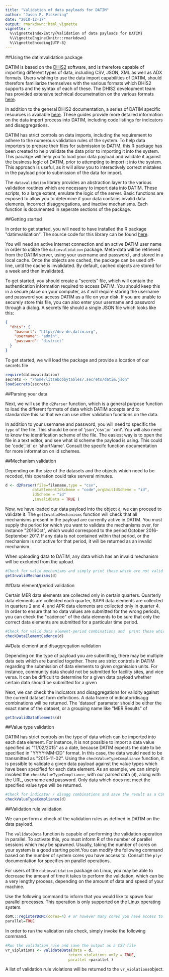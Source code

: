 ```yaml
---
title: "Validation of data payloads for DATIM"
author: "Jason P. Pickering"
date: "2018-12-17"
output: rmarkdown::html_vignette
vignette: >
  %\VignetteIndexEntry{Validation of data payloads for DATIM}
  %\VignetteEngine{knitr::rmarkdown}
  %\VignetteEncoding{UTF-8}
---
```



##Using the datimvalidation package

DATIM is based on the [DHIS2](https://dhis2.org/) software, and is therefore capable of importing different types of data, including
CSV, JSON, XML as well as ADX formats. Users wishing to use the data import capabilities of DATIM, should therefore familiarize themselves with 
the various formats which DHIS2 supports and the syntax of each of these. The DHIS2 development team has provided extensive technical
documetnation on the various formats [here](http://dhis2.github.io/dhis2-docs/master/en/developer/html/webapi_data_values.html). 

In addition to the general DHIS2 documentation, a series of DATIM specific resources is available [here](https://datim.zendesk.com/hc/en-us/sections/200413199-Data-Import-and-Exchange). These guides provide more detailed information on the data import process into DATIM, including code listings for indicators and disaggregations. 

DATIM has strict controls on data imports, including the requirement to adhere to the numerous validation rules of the system. To help data importers to prepare their files for submission to DATIM, this R package has been created to help validate the data prior to importing it into the system. This pacakge will help you to load your data payload and validate it against the business logic of DATIM, prior to  attempting to import it into the system. This approach is useful, as it will allow you to interactively correct mistakes in the payload prior to submission of the data for import. 

The `datavalidation` library provides an abstraction layer to the various validation routines which are necessary to import data into DATIM. These scripts, to a large extent, emulate the logic of the server. Basic functions are exposed to allow
you to determine if your data contains invalid data elements, incorrect disaggregations, and inactive mechanisms. Each function is documented in seperate sections of the package. 


##Getting started

In order to get started, you will need to have installed the R package "datimvalidation". The source code for this library can be found [here](https://github.com/jason-p-pickering/datim-validation). 


You will need an active internet connection and an active DATIM user name in order to utilize the `datimvalidation` package. Meta-data will be retrieved from the DATIM server, using your username and password , and stored in a local cache. Once the objects are cached, the package can be used off-line, until the cache is invalidated. By default, cached objects are stored for a week and then invalidated. 

To get started, you should create a "secrets" file, which will contain the authentication information required to access DATIM. You should keep this in a secure place on your computer, as it will require storing the username and password you access DATIM as a file on your disk. If you are unable to securely store this file, you can also enter your username and password through a dialog. A secrets file should a single JSON file which looks like this: 

```json
{
  "dhis": {
    "baseurl": "http://dev-de.datim.org",
    "username": "admin",
    "password": "district"
  }
}
```

To get started, we will load the package and provide a location of our secrets file


```r
require(datimvalidation)
secrets <- "/home/littebobbytables/.secrets/datim.json"
loadSecrets(secrets)
```


##Parsing your data

Next, we will use the `d2Parser` function, which is a general purpose function to load the different formats of data which 
DATIM accepts and to standardize this so that we can use other validation functions on the data. 

In addition to your username and password, you will need to specific the `type` of the file. This should be one of 'json','csv',or 'xml'. 
You will also need to know the identification scheme of the file. The easiest way is to open the file in a text editor, and see what id scheme
the payload is using. This could be 'code','id' or 'shortName'. Consult the specifc function documentation for more information on id schemes.


##Mechanism validation

Depending on the size of the datasets and the objects which need to be recoded, this operation could take serveral minutes. 


```r
d <- d2Parser(file=filename,type = "csv",
            dataElementIdScheme = "code",orgUnitIdScheme = "id",
            idScheme = "id" 
            ,invalidData = TRUE )
```

Now, we have loaded our data payload into the object `d`, we can proceed to validate it. The `getInvalidMechanisms` function will check that all mechanisms present in the payload are currently active in DATIM. You must supply the period for which you want to validate the mechanisms over, for instance "2016Oct", which would correspond to the period October 2016-September 2017. If any data is not contained within that period, or the mechanism is not active for that period, it will be returned as an invalid mechanism. 

When uploading data to DATIM, any data which has an invalid mechanism will be excluded from the upload.


```r
#Check for valid mechanisms and simply print those which are not valid
getInvalidMechanisms(d)
```
##Data element/period validation

Certain MER data elements are collected only in certain quarters. Quarterly data elements are collected each quarter, SAPR data elements are collected in quarters 2 and 4, and APR data elements are collected only in quarter 4. 
In order to ensure that no data values are submitted for the wrong periods, you can check the "cadence" of the data elements to be sure that only the correct data elements are submitted for a particular time period. 


```r
#Check for valid data element-period combinations and  print those which are not valid
checkDataElementCadence(d)
```


##Data element  and disaggregation validation

Depending on the type of payload you are submitting, there may be multiple data sets which are bundled together. There are strict controls in DATIM regarding the submission of data elements to given organisaion units. For instance, community data should not be submitted for facility sites, and vice versa. It can be difficult to determine for a given data payload whether certain data should be submitted for a given 

Next, we can check the indicators and disaggregations for validity against the current dataset form definitions. A data frame of indicator/disagg combinations will be returned. The 'dataset' paramater should be either the exact name of the dataset, or a grouping name like "MER Results" of 



```r
getInvalidDataElements(d)
```

##Value type validation

DATIM has strict controls on the type of data which can be imported into each data element. For instance, it is not possible to import a data value specified as "11/02/2015" as a date, because DATIM expects the date to be specified in "YYYY-MM-DD" format. In this case, the data would need to be transmitted as "2015-11-02". Using the `checkValueTypeCompliance` function, it is possible to validate a given data payload against the value types which have been specified for each data element. As an example, we can simply invoked the `checkValueTypeCompliance`, with our parsed data (`d`), along with the URL, username and password. Only data which does not 
meet the specified value type will be returned.


```r
#Check for indicator / disagg combinations and save the result as a CSV file
checkValueTypeCompliance(d)
```

##Validation rule validation

We can perform a check of the validation rules as defined in DATIM on the data payload.

The `validateData` function is capable of performing the validation operation in parallel. To activate this, you must inform R of the number of parallel
sessions which may be spawned. Usually, taking the number of cores on your system is a good starting point.You can modify the following command based on the number of system cores you have access to. Consult the `plyr` documentation for specifics on parallel operations. 

For users of the `datimvalidation` package on Linux, you may be able to decrease the amount of time it takes to perform the validation, which can be a very lengthy process, depending on the amount of data and speed of your machine. 

Use the following command to inform that you would like to spawn four parallel processes. This operation is only supported on the Linux operating system. 


```r
doMC::registerDoMC(cores=4) # or however many cores you have access to
parallel=TRUE
```


In order to run the validation rule check, simply invoke the following command. 


```r
#Run the validation rule and save the output as a CSV file
vr_violations <- validateData(data = d,
                            return_violations_only = TRUE,
                            parallel =parallel )
```

A list of validation rule violations will be returned to the `vr_violations`object.
